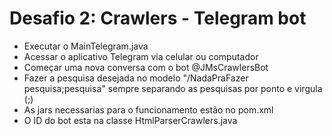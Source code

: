 # Desafio 2: Crawlers - Telegram bot

 - Executar o MainTelegram.java
 - Acessar o aplicativo Telegram via celular ou computador
 - Começar uma nova conversa com o bot @JMsCrawlersBot
 - Fazer a pesquisa desejada no modelo "/NadaPraFazer pesquisa;pesquisa" 
 sempre separando as pesquisas por ponto e virgula (;)
 - As jars necessarias para o funcionamento estão no pom.xml
 - O ID do bot esta na classe HtmlParserCrawlers.java